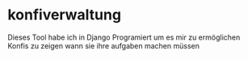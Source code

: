 # konfiverwaltung
Dieses Tool habe ich in Django Programiert um es mir zu ermöglichen Konfis zu zeigen wann sie ihre aufgaben machen müssen
